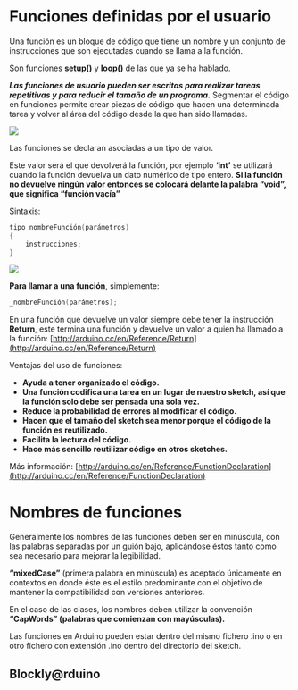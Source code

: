 # Funciones definidas por el usuario

Una función es un bloque de código que tiene un nombre y un conjunto de instrucciones que son ejecutadas cuando se llama a la función. 

Son funciones **setup()** y **loop()** de las que ya se ha hablado.

***Las funciones de usuario pueden ser escritas para realizar tareas repetitivas y para reducir el tamaño de un programa.*** Segmentar el código en funciones permite crear piezas de código que hacen una determinada tarea y volver al área del código desde la que han sido llamadas.

![](https://aprendiendoarduino.files.wordpress.com/2015/03/3c62c-dibujo-bmp.jpg?w=320)

Las funciones se declaran asociadas a un tipo de valor. 

Este valor será el que devolverá la función, por ejemplo **‘int’** se utilizará cuando la función devuelva un dato numérico de tipo entero. **Si la función no devuelve ningún valor entonces se colocará delante la palabra “void”, que significa “función vacía”**

Sintaxis:
```c
tipo nombreFunción(parámetros)
{
	instrucciones;
}
```

![](https://www.arduino.cc/en/uploads/Reference/FuncAnatomy.png)

**Para llamar a una función**, simplemente:
```c
_nombreFunción(parámetros);
```

En una función que devuelve un valor siempre debe tener la instrucción **Return**, este termina una función y devuelve un valor a quien ha llamado a la función: [http://arduino.cc/en/Reference/Return](http://arduino.cc/en/Reference/Return)

Ventajas del uso de funciones:

-   **Ayuda a tener organizado el código.**
-   **Una función codifica una tarea en un lugar de nuestro sketch, así que la función solo debe ser pensada una sola vez.**
-   **Reduce la probabilidad de errores al modificar el código.**
-   **Hacen que el tamaño del sketch sea menor porque el código de la función es reutilizado.**
-   **Facilita la lectura del código.**
-   **Hace más sencillo reutilizar código en otros sketches.**

Más información: [http://arduino.cc/en/Reference/FunctionDeclaration](http://arduino.cc/en/Reference/FunctionDeclaration)

# Nombres de funciones

Generalmente los nombres de las funciones deben ser en minúscula, con las palabras separadas por un guión bajo, aplicándose éstos tanto como sea necesario para mejorar la legibilidad.

**“mixedCase”** (primera palabra en minúscula) es aceptado únicamente en contextos en donde éste es el estilo predominante con el objetivo de mantener la compatibilidad con versiones anteriores.

En el caso de las clases, los nombres deben utilizar la convención **“CapWords” (palabras que comienzan con mayúsculas).**

Las funciones en Arduino pueden estar dentro del mismo fichero .ino o en otro fichero con extensión .ino dentro del directorio del sketch.

## Blockly@rduino

<!--stackedit_data:
eyJoaXN0b3J5IjpbLTEyMzA4MzE5MzIsLTc2NDY5MzYxMSwtMT
YwODEzNTQ4M119
-->